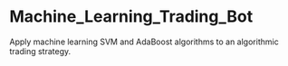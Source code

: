 # Machine_Learning_Trading_Bot
Apply machine learning SVM and AdaBoost algorithms to an algorithmic trading strategy.
